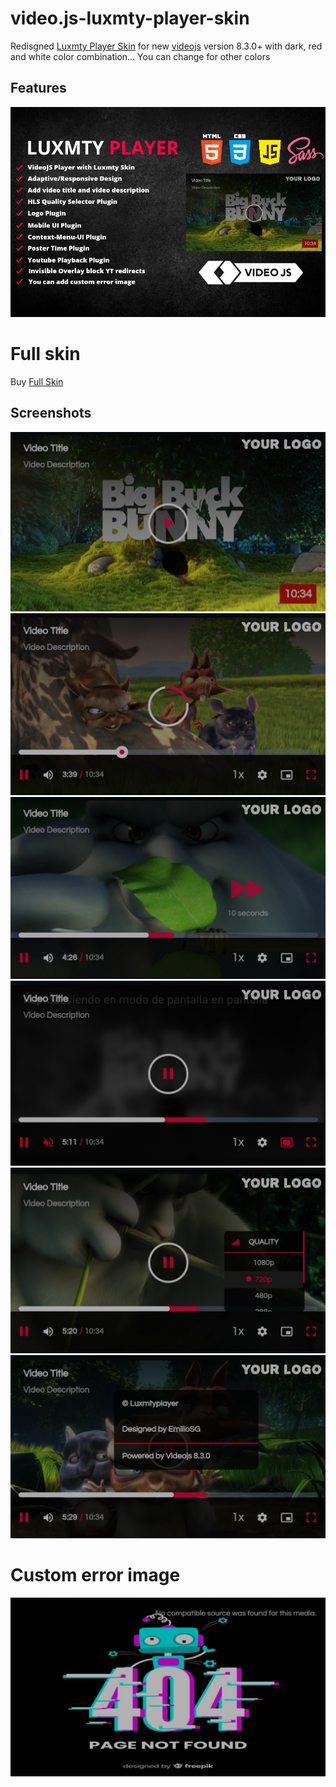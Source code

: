 # video.js-luxmty-player-skin
Redisgned [Luxmty Player Skin](https://ko-fi.com/s/9194d0cea1) for new [videojs](https://videojs.com/) version 8.3.0+ with dark, red and white color combination... You can change for other colors<br>

## Features
![demo](https://raw.githubusercontent.com/EmilioSG11/video.js-luxmty-player-skin/main/images/features.png)

# Full skin 
Buy [Full Skin](https://ko-fi.com/s/9194d0cea1) <br>

## Screenshots
![demo](https://raw.githubusercontent.com/EmilioSG11/video.js-luxmty-player-skin/main/images/screenshot1.jpg)
![demo](https://raw.githubusercontent.com/EmilioSG11/video.js-luxmty-player-skin/main/images/screenshot2.jpg)
![demo](https://raw.githubusercontent.com/EmilioSG11/video.js-luxmty-player-skin/main/images/screenshot3.jpg)
![demo](https://raw.githubusercontent.com/EmilioSG11/video.js-luxmty-player-skin/main/images/screenshot4.jpg)
![demo](https://raw.githubusercontent.com/EmilioSG11/video.js-luxmty-player-skin/main/images/screenshot5.jpg)
![demo](https://raw.githubusercontent.com/EmilioSG11/video.js-luxmty-player-skin/main/images/screenshot6.jpg)

# Custom error image
![demo](https://raw.githubusercontent.com/EmilioSG11/video.js-luxmty-player-skin/main/images/error-display.jpg)
